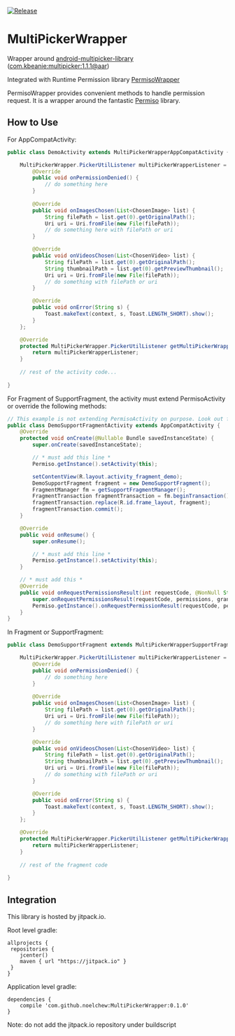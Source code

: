 [![Release](https://jitpack.io/v/noelchew/MultiPickerWrapper.svg)](https://jitpack.io/#noelchew/MultiPickerWrapper)
# MultiPickerWrapper
Wrapper around [android-multipicker-library](https://github.com/coomar2841/android-multipicker-library) ([com.kbeanie:multipicker:1.1.1@aar](https://mvnrepository.com/artifact/com.kbeanie/multipicker/1.1.1))

Integrated with Runtime Permission library [PermisoWrapper](https://github.com/NoelChew/PermisoWrapper)

PermisoWrapper provides convenient methods to handle permission request. It is a wrapper around the fantastic [Permiso](https://github.com/greysonp/permiso) library.

## How to Use
For AppCompatActivity:
```java
public class DemoActivity extends MultiPickerWrapperAppCompatActivity {

    MultiPickerWrapper.PickerUtilListener multiPickerWrapperListener = new MultiPickerWrapper.PickerUtilListener() {
        @Override
        public void onPermissionDenied() {
            // do something here
        }
        
        @Override
        public void onImagesChosen(List<ChosenImage> list) {
            String filePath = list.get(0).getOriginalPath();
            Uri uri = Uri.fromFile(new File(filePath));
            // do something here with filePath or uri
        }

        @Override
        public void onVideosChosen(List<ChosenVideo> list) {
            String filePath = list.get(0).getOriginalPath();
            String thumbnailPath = list.get(0).getPreviewThumbnail();
            Uri uri = Uri.fromFile(new File(filePath));
            // do something with filePath or uri
        }

        @Override
        public void onError(String s) {
            Toast.makeText(context, s, Toast.LENGTH_SHORT).show();
        }
    };

    @Override
    protected MultiPickerWrapper.PickerUtilListener getMultiPickerWrapperListener() {
        return multiPickerWrapperListener;
    }
    
    // rest of the activity code...
    
}

```

For Fragment of SupportFragment, the activity must extend PermisoActivity or override the following methods:

```java
// This example is not extending PermisoActivity on purpose. Look out for comments surrounded by *
public class DemoSupportFragmentActivity extends AppCompatActivity {
    @Override
    protected void onCreate(@Nullable Bundle savedInstanceState) {
        super.onCreate(savedInstanceState);

        // * must add this line *
        Permiso.getInstance().setActivity(this);

        setContentView(R.layout.activity_fragment_demo);
        DemoSupportFragment fragment = new DemoSupportFragment();
        FragmentManager fm = getSupportFragmentManager();
        FragmentTransaction fragmentTransaction = fm.beginTransaction();
        fragmentTransaction.replace(R.id.frame_layout, fragment);
        fragmentTransaction.commit();
    }

    @Override
    public void onResume() {
        super.onResume();

        // * must add this line *
        Permiso.getInstance().setActivity(this);
    }

    // * must add this *
    @Override
    public void onRequestPermissionsResult(int requestCode, @NonNull String[] permissions, @NonNull int[] grantResults) {
        super.onRequestPermissionsResult(requestCode, permissions, grantResults);
        Permiso.getInstance().onRequestPermissionResult(requestCode, permissions, grantResults);
    }
}
```

In Fragment or SupportFragment:

```java
public class DemoSupportFragment extends MultiPickerWrapperSupportFragment {

    MultiPickerWrapper.PickerUtilListener multiPickerWrapperListener = new MultiPickerWrapper.PickerUtilListener() {
        @Override
        public void onPermissionDenied() {
            // do something here
        }
        
        @Override
        public void onImagesChosen(List<ChosenImage> list) {
            String filePath = list.get(0).getOriginalPath();
            Uri uri = Uri.fromFile(new File(filePath));
            // do something here with filePath or uri
        }

        @Override
        public void onVideosChosen(List<ChosenVideo> list) {
            String filePath = list.get(0).getOriginalPath();
            String thumbnailPath = list.get(0).getPreviewThumbnail();
            Uri uri = Uri.fromFile(new File(filePath));
            // do something with filePath or uri
        }

        @Override
        public void onError(String s) {
            Toast.makeText(context, s, Toast.LENGTH_SHORT).show();
        }
    };

    @Override
    protected MultiPickerWrapper.PickerUtilListener getMultiPickerWrapperListener() {
        return multiPickerWrapperListener;
    }
    
    // rest of the fragment code
    
}
```


## Integration
This library is hosted by jitpack.io.

Root level gradle:
```
allprojects {
 repositories {
    jcenter()
    maven { url "https://jitpack.io" }
 }
}
```

Application level gradle:
```
dependencies {
    compile 'com.github.noelchew:MultiPickerWrapper:0.1.0'
}
```
Note: do not add the jitpack.io repository under buildscript
